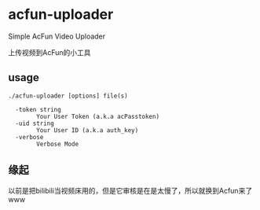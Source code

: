# acfun-uploader

Simple AcFun Video Uploader

上传视频到AcFun的小工具

## usage

```shell
./acfun-uploader [options] file(s)

  -token string
    	Your User Token (a.k.a acPasstoken)
  -uid string
    	Your User ID (a.k.a auth_key)
  -verbose
    	Verbose Mode
```

## 缘起

以前是把bilibili当视频床用的，但是它审核是在是太慢了，所以就换到Acfun来了www